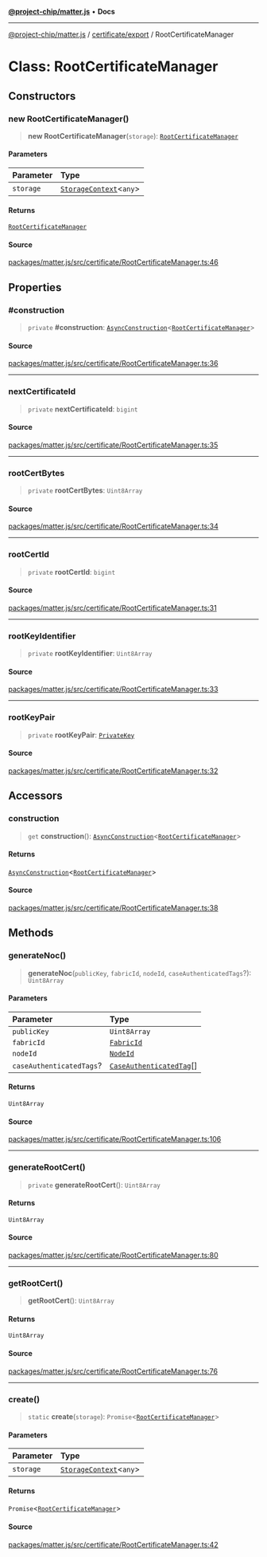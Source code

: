 [**@project-chip/matter.js**](../../../README.md) • **Docs**

***

[@project-chip/matter.js](../../../modules.md) / [certificate/export](../README.md) / RootCertificateManager

# Class: RootCertificateManager

## Constructors

### new RootCertificateManager()

> **new RootCertificateManager**(`storage`): [`RootCertificateManager`](RootCertificateManager.md)

#### Parameters

| Parameter | Type |
| :------ | :------ |
| `storage` | [`StorageContext`](../../../storage/export/classes/StorageContext.md)\<`any`\> |

#### Returns

[`RootCertificateManager`](RootCertificateManager.md)

#### Source

[packages/matter.js/src/certificate/RootCertificateManager.ts:46](https://github.com/project-chip/matter.js/blob/7a8cbb56b87d4ccf34bec5a9a95ab40a1711324f/packages/matter.js/src/certificate/RootCertificateManager.ts#L46)

## Properties

### #construction

> `private` **#construction**: [`AsyncConstruction`](../../../behavior/cluster/export/-internal-/interfaces/AsyncConstruction.md)\<[`RootCertificateManager`](RootCertificateManager.md)\>

#### Source

[packages/matter.js/src/certificate/RootCertificateManager.ts:36](https://github.com/project-chip/matter.js/blob/7a8cbb56b87d4ccf34bec5a9a95ab40a1711324f/packages/matter.js/src/certificate/RootCertificateManager.ts#L36)

***

### nextCertificateId

> `private` **nextCertificateId**: `bigint`

#### Source

[packages/matter.js/src/certificate/RootCertificateManager.ts:35](https://github.com/project-chip/matter.js/blob/7a8cbb56b87d4ccf34bec5a9a95ab40a1711324f/packages/matter.js/src/certificate/RootCertificateManager.ts#L35)

***

### rootCertBytes

> `private` **rootCertBytes**: `Uint8Array`

#### Source

[packages/matter.js/src/certificate/RootCertificateManager.ts:34](https://github.com/project-chip/matter.js/blob/7a8cbb56b87d4ccf34bec5a9a95ab40a1711324f/packages/matter.js/src/certificate/RootCertificateManager.ts#L34)

***

### rootCertId

> `private` **rootCertId**: `bigint`

#### Source

[packages/matter.js/src/certificate/RootCertificateManager.ts:31](https://github.com/project-chip/matter.js/blob/7a8cbb56b87d4ccf34bec5a9a95ab40a1711324f/packages/matter.js/src/certificate/RootCertificateManager.ts#L31)

***

### rootKeyIdentifier

> `private` **rootKeyIdentifier**: `Uint8Array`

#### Source

[packages/matter.js/src/certificate/RootCertificateManager.ts:33](https://github.com/project-chip/matter.js/blob/7a8cbb56b87d4ccf34bec5a9a95ab40a1711324f/packages/matter.js/src/certificate/RootCertificateManager.ts#L33)

***

### rootKeyPair

> `private` **rootKeyPair**: [`PrivateKey`](../../../crypto/export/interfaces/PrivateKey.md)

#### Source

[packages/matter.js/src/certificate/RootCertificateManager.ts:32](https://github.com/project-chip/matter.js/blob/7a8cbb56b87d4ccf34bec5a9a95ab40a1711324f/packages/matter.js/src/certificate/RootCertificateManager.ts#L32)

## Accessors

### construction

> `get` **construction**(): [`AsyncConstruction`](../../../behavior/cluster/export/-internal-/interfaces/AsyncConstruction.md)\<[`RootCertificateManager`](RootCertificateManager.md)\>

#### Returns

[`AsyncConstruction`](../../../behavior/cluster/export/-internal-/interfaces/AsyncConstruction.md)\<[`RootCertificateManager`](RootCertificateManager.md)\>

#### Source

[packages/matter.js/src/certificate/RootCertificateManager.ts:38](https://github.com/project-chip/matter.js/blob/7a8cbb56b87d4ccf34bec5a9a95ab40a1711324f/packages/matter.js/src/certificate/RootCertificateManager.ts#L38)

## Methods

### generateNoc()

> **generateNoc**(`publicKey`, `fabricId`, `nodeId`, `caseAuthenticatedTags`?): `Uint8Array`

#### Parameters

| Parameter | Type |
| :------ | :------ |
| `publicKey` | `Uint8Array` |
| `fabricId` | [`FabricId`](../../../datatype/export/README.md#fabricid) |
| `nodeId` | [`NodeId`](../../../datatype/export/README.md#nodeid) |
| `caseAuthenticatedTags`? | [`CaseAuthenticatedTag`](../../../datatype/export/README.md#caseauthenticatedtag)[] |

#### Returns

`Uint8Array`

#### Source

[packages/matter.js/src/certificate/RootCertificateManager.ts:106](https://github.com/project-chip/matter.js/blob/7a8cbb56b87d4ccf34bec5a9a95ab40a1711324f/packages/matter.js/src/certificate/RootCertificateManager.ts#L106)

***

### generateRootCert()

> `private` **generateRootCert**(): `Uint8Array`

#### Returns

`Uint8Array`

#### Source

[packages/matter.js/src/certificate/RootCertificateManager.ts:80](https://github.com/project-chip/matter.js/blob/7a8cbb56b87d4ccf34bec5a9a95ab40a1711324f/packages/matter.js/src/certificate/RootCertificateManager.ts#L80)

***

### getRootCert()

> **getRootCert**(): `Uint8Array`

#### Returns

`Uint8Array`

#### Source

[packages/matter.js/src/certificate/RootCertificateManager.ts:76](https://github.com/project-chip/matter.js/blob/7a8cbb56b87d4ccf34bec5a9a95ab40a1711324f/packages/matter.js/src/certificate/RootCertificateManager.ts#L76)

***

### create()

> `static` **create**(`storage`): `Promise`\<[`RootCertificateManager`](RootCertificateManager.md)\>

#### Parameters

| Parameter | Type |
| :------ | :------ |
| `storage` | [`StorageContext`](../../../storage/export/classes/StorageContext.md)\<`any`\> |

#### Returns

`Promise`\<[`RootCertificateManager`](RootCertificateManager.md)\>

#### Source

[packages/matter.js/src/certificate/RootCertificateManager.ts:42](https://github.com/project-chip/matter.js/blob/7a8cbb56b87d4ccf34bec5a9a95ab40a1711324f/packages/matter.js/src/certificate/RootCertificateManager.ts#L42)
